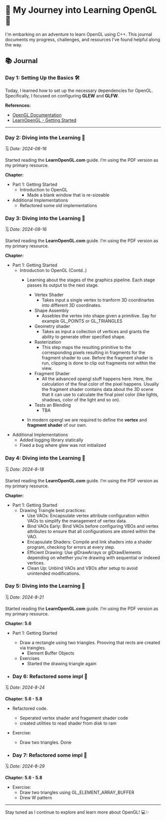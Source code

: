 ﻿# 🌟 My Journey into Learning OpenGL 🚀

I'm embarking on an adventure to learn OpenGL using C++. This journal documents my progress, challenges, and resources I've found helpful along the way.

## 📚 Journal

### Day 1: Setting Up the Basics 🛠️
Today, I learned how to set up the necessary dependencies for OpenGL. Specifically, I focused on configuring **GLEW** and **GLFW**.

**References:**
- [OpenGL Documentation](https://docs.gl/)
- [LearnOpenGL - Getting Started](https://learnopengl.com/Getting-started/OpenGL)

---

### Day 2: Diving into the Learning 📖
🗓️ *Date: 2024-08-16*

Started reading the **LearnOpenGL.com** guide. I’m using the PDF version as my primary resource.

**Chapter:**
- Part 1: Getting Started
    - Introduction to OpenGL
        - Made a blank window that is re-sizeable
- Additional Implementations
    - Refactored some old implementations
 
### Day 3: Diving into the Learning 📖
🗓️ *Date: 2024-08-16*

Started reading the **LearnOpenGL.com** guide. I’m using the PDF version as my primary resource.

**Chapter:**
- Part 1: Getting Started
    - Introduction to OpenGL (Contd..)
        - Learning about the stages of the graphics pipeline. Each stage passes its output to the next stage.
            - Vertex Shader
                - Takes input a single vertex to tranform 3D coordinartes into different 3D coordinates. 
            - Shape Assembly
                - Assebles the vertex into shape given a primitive. Say for example GL_POINTS or GL_TRIANGLES     
            - Geometry shader
                - Takes as input a collection of vertices and grants the ability to generate other specified shape.     
            - Rasterization
                - This step maps the resulting primitive to the corresponding pixels resulting in fragments
                  for the fragment shader to use. Before the fragment shader is run, clipping is done to clip
                  out fragments not within the view.
            - Fragment Shader
                - All the advanced opengl stuff happens here. Here, the calculation of the final color of the 
                  pixel happens. Usually the fragment shader contains data about the 3D scene that it can use 
                  to calculate the final pixel color (like lights, shadows, color of the light and so on).
            - Tests an Blending
                - TBA    

        - In modern opengl we are required to define the **vertex** and **fragment shader** of our own.
- Additional Implementations
    - Added logging library statically
    - Fixed a bug where glew was not initialized

### Day 4: Diving into the Learning 📖
🗓️ *Date: 2024-8-18*

Started reading the **LearnOpenGL.com** guide. I’m using the PDF version as my primary resource.

**Chapter:**
- Part 1: Getting Started
    - Drawing Traingle best practices:
        - Use VAOs: Encapsulate vertex attribute configuration within VAOs to simplify the management of vertex data.
        - Bind VAOs Early: Bind VAOs before configuring VBOs and vertex attributes to ensure that all configurations are stored within the VAO.
        - Encapsulate Shaders: Compile and link shaders into a shader program, checking for errors at every step.
        - Efficient Drawing: Use glDrawArrays or glDrawElements depending on whether you're drawing with sequential or indexed vertices.
        - Clean Up: Unbind VAOs and VBOs after setup to avoid unintended modifications.

### Day 5: Diving into the Learning 📖
🗓️ *Date: 2024-8-21*

Started reading the **LearnOpenGL.com** guide. I’m using the PDF version as my primary resource.

**Chapter: 5.6**
- Part 1: Getting Started
    - Draw a rectangle using two triangles. Prooving that rects are created via traingles.
        - Element Buffer Objects    
    - Exercises
        - Started the drawing triangle again

- ### Day 6: Refactored some impl 📖
🗓️ *Date: 2024-8-24*

**Chapter: 5.6 - 5.8**
- Refactored code.
    - Seperated vertex shader and fragament shader code
    - created utilities to read shader from disk to ram
- Exercise:
    - Draw two triangles. Done

- ### Day 7: Refactored some impl 📖
🗓️ *Date: 2024-8-29*

**Chapter: 5.6 - 5.8**
- Exercise:
    - Draw two triangles using GL_ELEMENT_ARRAY_BUFFER
    - Drew W pattern 


---

Stay tuned as I continue to explore and learn more about OpenGL! 💻✨
